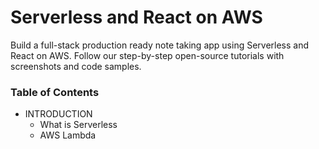 # Serverless and React on AWS
Build a full-stack production ready note taking app using Serverless and React on AWS. Follow our step-by-step open-source tutorials with screenshots and code samples.

### **Table of Contents**
* INTRODUCTION  
  * What is Serverless
  * AWS Lambda
